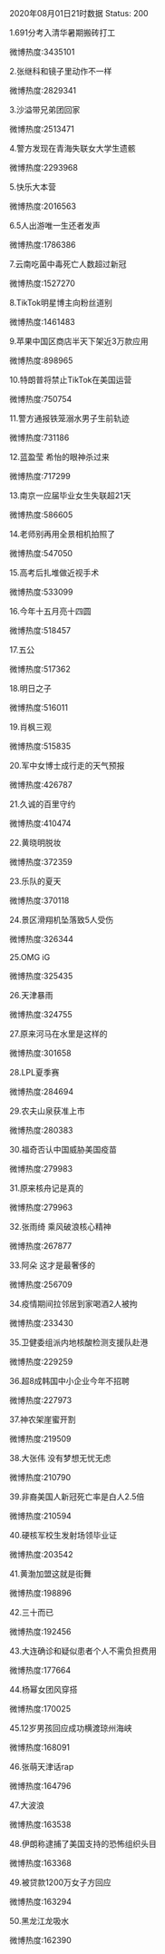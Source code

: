 2020年08月01日21时数据
Status: 200

1.691分考入清华暑期搬砖打工

微博热度:3435101

2.张继科和镜子里动作不一样

微博热度:2829341

3.沙溢带兄弟团回家

微博热度:2513471

4.警方发现在青海失联女大学生遗骸

微博热度:2293968

5.快乐大本营

微博热度:2016563

6.5人出游唯一生还者发声

微博热度:1786386

7.云南吃菌中毒死亡人数超过新冠

微博热度:1527270

8.TikTok明星博主向粉丝道别

微博热度:1461483

9.苹果中国区商店半天下架近3万款应用

微博热度:898965

10.特朗普将禁止TikTok在美国运营

微博热度:750754

11.警方通报铁笼溺水男子生前轨迹

微博热度:731186

12.蓝盈莹 希怡的眼神杀过来

微博热度:717299

13.南京一应届毕业女生失联超21天

微博热度:586605

14.老师别再用全景相机拍照了

微博热度:547050

15.高考后扎堆做近视手术

微博热度:533099

16.今年十五月亮十四圆

微博热度:518457

17.五公

微博热度:517362

18.明日之子

微博热度:516011

19.肖枫三观

微博热度:515835

20.军中女博士成行走的天气预报

微博热度:426787

21.久诚的百里守约

微博热度:410474

22.黄晓明脱妆

微博热度:372359

23.乐队的夏天

微博热度:370118

24.景区滑翔机坠落致5人受伤

微博热度:326344

25.OMG iG

微博热度:325435

26.天津暴雨

微博热度:324755

27.原来河马在水里是这样的

微博热度:301658

28.LPL夏季赛

微博热度:284694

29.农夫山泉获准上市

微博热度:280383

30.福奇否认中国威胁美国疫苗

微博热度:279983

31.原来核舟记是真的

微博热度:279963

32.张雨绮 乘风破浪核心精神

微博热度:267877

33.阿朵 这才是最奢侈的

微博热度:256709

34.疫情期间拉邻居到家喝酒2人被拘

微博热度:233430

35.卫健委组派内地核酸检测支援队赴港

微博热度:229259

36.超8成韩国中小企业今年不招聘

微博热度:227973

37.神农架崖蜜开割

微博热度:219509

38.大张伟 没有梦想无忧无虑

微博热度:210790

39.非裔美国人新冠死亡率是白人2.5倍

微博热度:210594

40.硬核军校生发射场领毕业证

微博热度:203542

41.黄渤加盟这就是街舞

微博热度:198896

42.三十而已

微博热度:192456

43.大连确诊和疑似患者个人不需负担费用

微博热度:177664

44.杨幂女团风穿搭

微博热度:170025

45.12岁男孩回应成功横渡琼州海峡

微博热度:168091

46.张萌天津话rap

微博热度:164796

47.大波浪

微博热度:163538

48.伊朗称逮捕了美国支持的恐怖组织头目

微博热度:163368

49.被贷款1200万女子方回应

微博热度:163294

50.黑龙江龙吸水

微博热度:162390


